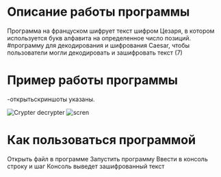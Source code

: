 # Описание работы программы
 Программа на француском шифрует  текст шифром Цезаря, в котором используется букв алфавита на определенное число позиций.
#программу для декодирования и шифрования Caesar, чтобы пользователи могли декодировать и зашифровать текст (7)
# Пример работы программы
-открытьскриншоты указаны.

![Crypter decrypter](https://user-images.githubusercontent.com/73785628/97816132-d77e4600-1cb4-11eb-97a4-7c6a2f0e7eb1.png)
![scren](https://user-images.githubusercontent.com/73785628/97816134-da793680-1cb4-11eb-93c4-1f811b775765.png)



 # Как пользоваться программой
Открыть файл     в программе 
Запустить программу
Ввести в консоль строку и шаг
Консоль выведет зашифрованный текст
